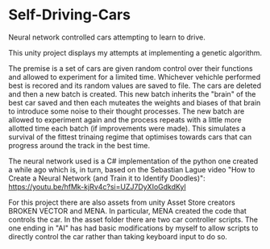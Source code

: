 # Self-Driving-Cars
Neural network controlled cars attempting to learn to drive.

This unity project displays my attempts at implementing a genetic algorithm.

The premise is a set of cars are given random control over their functions and allowed to experiment for a limited time. Whichever vehichle performed best is recored and its random values are saved to file. The cars are deleted and then a new batch is created. This new batch inherits the "brain" of the best car saved and then each muteates the weights and biases of that brain to introduce some noise to their thought processes. The new batch are allowed to experiment again and the process repeats with a little more allotted time each batch (if improvements were made). This simulates a survival of the fittest trinaing regime that optimises towards cars that can progress around the track in the best time.

The neural network used is a C# implementation of the python one created a while ago which is, in turn, based on the Sebastian Lague video "How to Create a Neural Network (and Train it to Identify Doodles)": https://youtu.be/hfMk-kjRv4c?si=UZJ7DyXIoGdkdKyl

For this project there are also assets from unity Asset Store creators BROKEN VECTOR and MENA. In particular, MENA created the code that controls the car. In the asset folder there are two car controller scripts. The one ending in "AI" has had basic modifications by myself to allow scripts to directly control the car rather than taking keyboard input to do so.
